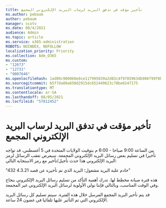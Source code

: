 ```yaml
---
title: تأخير مؤقت في تدفق البريد لرساب البريد الإلكتروني المجمع
ms.author: pebaum
author: pebaum
manager: scotv
ms.date: 08/4/2021
audience: Admin
ms.topic: article
ms.service: o365-administration
ROBOTS: NOINDEX, NOFOLLOW
localization_priority: Priority
ms.collection: Adm_O365
ms.custom:
- "12673"
- "12731"
- "9007646"
ms.openlocfilehash: 1ad09c906060e0ce117995839a2d83c4f97859634b906f99f0b6c0d72a4efa9e
ms.sourcegitcommit: b5f7da89a650d2915dc652449623c78be6247175
ms.translationtype: MT
ms.contentlocale: ar-SA
ms.lasthandoff: 08/05/2021
ms.locfileid: "57812452"
---
```

# <a name="temporary-mail-flow-delay-for-bulk-emails"></a>تأخير مؤقت في تدفق البريد لرساب البريد الإلكتروني المجمع

بين الساعة 9:00 صباحا - 6:00 م بتوقيت الولايات المتحدة في 5 أغسطس، قد تواجه تأخيرا في تسليم بعض رسائل البريد الإلكتروني المجمعة. سيعرض تعقب الرسائل لرمز البريد الإلكتروني هذا حدث تأجيل/تأخير مع رمز الاستجابة التالي:

"432 4.3.21 خادم علبة البريد مشغول؛ البريد الذي تم تأخيره عن قصد"

هذه فترة صيانة مخطط لها. ندرك أهمية التأكد من تسليم رسائل البريد الإلكتروني بنجاح وفي الوقت المناسب، وبالتالي فإننا نولي الأولوية لرسائل البريد الإلكتروني غير المجمعة. 

قد يتم تأخير البريد المجمع المرسل خلال هذه الفترة. سيتم تسليم كل رسائل البريد الإلكتروني التي تم التأثير عليها تلقائيا في غضون 24 ساعة.
